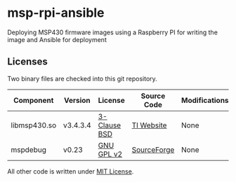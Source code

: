 # msp-rpi-ansible
Deploying MSP430 firmware images using a Raspberry PI for writing the image and Ansible for deployment

## Licenses
Two binary files are checked into this git repository.

| Component | Version | License | Source Code | Modifications |
| --------- | ------- | ------- | ----------- | ------------- |
| libmsp430.so | v3.4.3.4 | [3-Clause BSD](roles/mspdebug/files/LICENSE-libmsp430) | [TI Website](http://www.ti.com/lit/sw/slac460k/slac460k.zip) | None |
| mspdebug | v0.23 | [GNU GPL v2](roles/mspdebug/files/LICENSE-mspdebug) | [SourceForge](http://downloads.sourceforge.net/project/mspdebug/mspdebug-0.23.tar.gz) | None |  

All other code is written under [MIT License](LICENSE.md).
